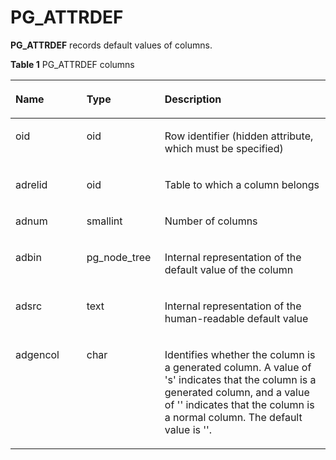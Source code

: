 # PG\_ATTRDEF<a name="EN-US_TOPIC_0242385798"></a>

**PG\_ATTRDEF**  records default values of columns.

**Table  1**  PG\_ATTRDEF columns

<a name="en-us_topic_0237122271_en-us_topic_0059778317_t2ba5a1edcb8445fda46e3fafa534d5fa"></a>

<table><thead align="left"><tr id="en-us_topic_0237122271_en-us_topic_0059778317_rb10db346535b4ed9a5e262c40e735077"><th class="cellrowborder" valign="top" width="22.57%" id="mcps1.2.4.1.1"><p id="en-us_topic_0237122271_en-us_topic_0059778317_a822582bcca3c4ce58c806b4a9257021f"><a name="en-us_topic_0237122271_en-us_topic_0059778317_a822582bcca3c4ce58c806b4a9257021f"></a><a name="en-us_topic_0237122271_en-us_topic_0059778317_a822582bcca3c4ce58c806b4a9257021f"></a>Name</p>
</th>
<th class="cellrowborder" valign="top" width="24.81%" id="mcps1.2.4.1.2"><p id="en-us_topic_0237122271_en-us_topic_0059778317_a2fbcc0aa74b94848b4ee1d32a2058b32"><a name="en-us_topic_0237122271_en-us_topic_0059778317_a2fbcc0aa74b94848b4ee1d32a2058b32"></a><a name="en-us_topic_0237122271_en-us_topic_0059778317_a2fbcc0aa74b94848b4ee1d32a2058b32"></a>Type</p>
</th>
<th class="cellrowborder" valign="top" width="52.62%" id="mcps1.2.4.1.3"><p id="en-us_topic_0237122271_en-us_topic_0059778317_a65ce234cbd954d41b20d29c2021c99ce"><a name="en-us_topic_0237122271_en-us_topic_0059778317_a65ce234cbd954d41b20d29c2021c99ce"></a><a name="en-us_topic_0237122271_en-us_topic_0059778317_a65ce234cbd954d41b20d29c2021c99ce"></a>Description</p>
</th>
</tr>
</thead>
<tbody><tr id="en-us_topic_0237122271_row1668805102915"><td class="cellrowborder" valign="top" width="22.57%" headers="mcps1.2.4.1.1 "><p id="en-us_topic_0237122271_p76886512296"><a name="en-us_topic_0237122271_p76886512296"></a><a name="en-us_topic_0237122271_p76886512296"></a>oid</p>
</td>
<td class="cellrowborder" valign="top" width="24.81%" headers="mcps1.2.4.1.2 "><p id="en-us_topic_0237122271_p568835119292"><a name="en-us_topic_0237122271_p568835119292"></a><a name="en-us_topic_0237122271_p568835119292"></a>oid</p>
</td>
<td class="cellrowborder" valign="top" width="52.62%" headers="mcps1.2.4.1.3 "><p id="en-us_topic_0237122271_p6688105102911"><a name="en-us_topic_0237122271_p6688105102911"></a><a name="en-us_topic_0237122271_p6688105102911"></a>Row identifier (hidden attribute, which must be specified)</p>
</td>
</tr>
<tr id="en-us_topic_0237122271_en-us_topic_0059778317_r11c438769e5547968e57022284fc33d0"><td class="cellrowborder" valign="top" width="22.57%" headers="mcps1.2.4.1.1 "><p id="en-us_topic_0237122271_en-us_topic_0059778317_a7eb371104f1349caa4046b54ee1083b4"><a name="en-us_topic_0237122271_en-us_topic_0059778317_a7eb371104f1349caa4046b54ee1083b4"></a><a name="en-us_topic_0237122271_en-us_topic_0059778317_a7eb371104f1349caa4046b54ee1083b4"></a>adrelid</p>
</td>
<td class="cellrowborder" valign="top" width="24.81%" headers="mcps1.2.4.1.2 "><p id="en-us_topic_0237122271_en-us_topic_0059778317_a6ccd194fcd7c4ab4ba74abe9d70330c4"><a name="en-us_topic_0237122271_en-us_topic_0059778317_a6ccd194fcd7c4ab4ba74abe9d70330c4"></a><a name="en-us_topic_0237122271_en-us_topic_0059778317_a6ccd194fcd7c4ab4ba74abe9d70330c4"></a>oid</p>
</td>
<td class="cellrowborder" valign="top" width="52.62%" headers="mcps1.2.4.1.3 "><p id="en-us_topic_0237122271_en-us_topic_0059778317_a06b298b53ba74edabd72e547c7559a7f"><a name="en-us_topic_0237122271_en-us_topic_0059778317_a06b298b53ba74edabd72e547c7559a7f"></a><a name="en-us_topic_0237122271_en-us_topic_0059778317_a06b298b53ba74edabd72e547c7559a7f"></a>Table to which a column belongs</p>
</td>
</tr>
<tr id="en-us_topic_0237122271_en-us_topic_0059778317_reb00fe809db442e2a57824f7cf26827f"><td class="cellrowborder" valign="top" width="22.57%" headers="mcps1.2.4.1.1 "><p id="en-us_topic_0237122271_en-us_topic_0059778317_adb7460cb9e654366b9d56747b10a5cb3"><a name="en-us_topic_0237122271_en-us_topic_0059778317_adb7460cb9e654366b9d56747b10a5cb3"></a><a name="en-us_topic_0237122271_en-us_topic_0059778317_adb7460cb9e654366b9d56747b10a5cb3"></a>adnum</p>
</td>
<td class="cellrowborder" valign="top" width="24.81%" headers="mcps1.2.4.1.2 "><p id="en-us_topic_0237122271_en-us_topic_0059778317_a56f1caf80f5c417cbf7694f8b25450e9"><a name="en-us_topic_0237122271_en-us_topic_0059778317_a56f1caf80f5c417cbf7694f8b25450e9"></a><a name="en-us_topic_0237122271_en-us_topic_0059778317_a56f1caf80f5c417cbf7694f8b25450e9"></a>smallint</p>
</td>
<td class="cellrowborder" valign="top" width="52.62%" headers="mcps1.2.4.1.3 "><p id="en-us_topic_0237122271_en-us_topic_0059778317_a813c951b130b43c4a2bdaa3b614a9018"><a name="en-us_topic_0237122271_en-us_topic_0059778317_a813c951b130b43c4a2bdaa3b614a9018"></a><a name="en-us_topic_0237122271_en-us_topic_0059778317_a813c951b130b43c4a2bdaa3b614a9018"></a>Number of columns</p>
</td>
</tr>
<tr id="en-us_topic_0237122271_en-us_topic_0059778317_rdb0b7a6d85384d4b925464ffa77d6c29"><td class="cellrowborder" valign="top" width="22.57%" headers="mcps1.2.4.1.1 "><p id="en-us_topic_0237122271_en-us_topic_0059778317_a27b17db521b54925a1d5a5132a5645ca"><a name="en-us_topic_0237122271_en-us_topic_0059778317_a27b17db521b54925a1d5a5132a5645ca"></a><a name="en-us_topic_0237122271_en-us_topic_0059778317_a27b17db521b54925a1d5a5132a5645ca"></a>adbin</p>
</td>
<td class="cellrowborder" valign="top" width="24.81%" headers="mcps1.2.4.1.2 "><p id="en-us_topic_0237122271_en-us_topic_0059778317_a5233465aab264483ab189589adb039a1"><a name="en-us_topic_0237122271_en-us_topic_0059778317_a5233465aab264483ab189589adb039a1"></a><a name="en-us_topic_0237122271_en-us_topic_0059778317_a5233465aab264483ab189589adb039a1"></a>pg_node_tree</p>
</td>
<td class="cellrowborder" valign="top" width="52.62%" headers="mcps1.2.4.1.3 "><p id="en-us_topic_0237122271_en-us_topic_0059778317_a9ed7227cb372428da2660f683bd8af3c"><a name="en-us_topic_0237122271_en-us_topic_0059778317_a9ed7227cb372428da2660f683bd8af3c"></a><a name="en-us_topic_0237122271_en-us_topic_0059778317_a9ed7227cb372428da2660f683bd8af3c"></a>Internal representation of the default value of the column</p>
</td>
</tr>
<tr id="en-us_topic_0237122271_en-us_topic_0059778317_re62d9c51bbec48779e1ebe6cea87eb94"><td class="cellrowborder" valign="top" width="22.57%" headers="mcps1.2.4.1.1 "><p id="en-us_topic_0237122271_en-us_topic_0059778317_a5a146d84a95f45ff91d18d63dd486c8e"><a name="en-us_topic_0237122271_en-us_topic_0059778317_a5a146d84a95f45ff91d18d63dd486c8e"></a><a name="en-us_topic_0237122271_en-us_topic_0059778317_a5a146d84a95f45ff91d18d63dd486c8e"></a>adsrc</p>
</td>
<td class="cellrowborder" valign="top" width="24.81%" headers="mcps1.2.4.1.2 "><p id="en-us_topic_0237122271_en-us_topic_0059778317_aa97463c5346f434db8f2fc42dfcd47b2"><a name="en-us_topic_0237122271_en-us_topic_0059778317_aa97463c5346f434db8f2fc42dfcd47b2"></a><a name="en-us_topic_0237122271_en-us_topic_0059778317_aa97463c5346f434db8f2fc42dfcd47b2"></a>text</p>
</td>
<td class="cellrowborder" valign="top" width="52.62%" headers="mcps1.2.4.1.3 "><p id="en-us_topic_0237122271_en-us_topic_0059778317_a16715bca864f4373a621ec6b6b9bd1ef"><a name="en-us_topic_0237122271_en-us_topic_0059778317_a16715bca864f4373a621ec6b6b9bd1ef"></a><a name="en-us_topic_0237122271_en-us_topic_0059778317_a16715bca864f4373a621ec6b6b9bd1ef"></a>Internal representation of the human-readable default value</p>
</td>
</tr>
<tr id="en-us_topic_0237122271_en-us_topic_0059778317_re62d9c51bbec48779e1ebe6cea87eb94"><td class="cellrowborder" valign="top" width="22.57%" headers="mcps1.2.4.1.1 "><p id="en-us_topic_0237122271_en-us_topic_0059778317_a5a146d84a95f45ff91d18d63dd486c8e"><a name="en-us_topic_0237122271_en-us_topic_0059778317_a5a146d84a95f45ff91d18d63dd486c8e"></a><a name="en-us_topic_0237122271_en-us_topic_0059778317_a5a146d84a95f45ff91d18d63dd486c8e"></a>adgencol</p>
</td>
<td class="cellrowborder" valign="top" width="24.81%" headers="mcps1.2.4.1.2 "><p id="en-us_topic_0237122271_en-us_topic_0059778317_aa97463c5346f434db8f2fc42dfcd47b2"><a name="en-us_topic_0237122271_en-us_topic_0059778317_aa97463c5346f434db8f2fc42dfcd47b2"></a><a name="en-us_topic_0237122271_en-us_topic_0059778317_aa97463c5346f434db8f2fc42dfcd47b2"></a>char</p>
</td>
<td class="cellrowborder" valign="top" width="52.62%" headers="mcps1.2.4.1.3 "><p id="en-us_topic_0237122271_en-us_topic_0059778317_a16715bca864f4373a621ec6b6b9bd1ef"><a name="en-us_topic_0237122271_en-us_topic_0059778317_a16715bca864f4373a621ec6b6b9bd1ef"></a><a name="en-us_topic_0237122271_en-us_topic_0059778317_a16715bca864f4373a621ec6b6b9bd1ef"></a>Identifies whether the column is a generated column. A value of 's' indicates that the column is a generated column, and a value of '' indicates that the column is a normal column. The default value is ''.</p>
</td>
</tr>
</tbody>
</table>

